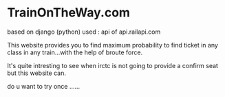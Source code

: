 # TrainOnTheWay.com

based on django (python)
used : api of api.railapi.com

This website provides you to find maximum probability to find ticket in any class in any train...with the help of broute force.

It's quite intresting to see when irctc is not going to provide a confirm seat but this website can.

do u want to try once ......
